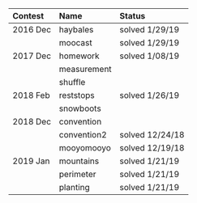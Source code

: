 | Contest  | Name        | Status          |
| :------- | :---------- | :-------------- |
| 2016 Dec | haybales    | solved 1/29/19  |
|          | moocast     | solved 1/29/19  |
| 2017 Dec | homework    | solved 1/08/19  |
|          | measurement |                 |
|          | shuffle     |                 |
| 2018 Feb | reststops   | solved 1/26/19  |
|          | snowboots   |                 |
| 2018 Dec | convention  |                 |
|          | convention2 | solved 12/24/18 |
|          | mooyomooyo  | solved 12/19/18 |
| 2019 Jan | mountains   | solved 1/21/19  |
|          | perimeter   | solved 1/21/19  |
|          | planting    | solved 1/21/19  |